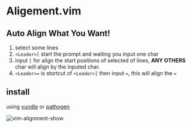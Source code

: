# Aligement.vim

## Auto Align What You Want!

1.  select some lines
2.  `<Leader>[` start the prompt and waiting you input one char
3.  input `[` for align the start positions of selected of lines,
    **ANY OTHERS** char will align by the inputed char.
4.  `<Leader>=` is stortcut of `<Leader>[` then input `=`,
    this will align the `=`


## install

using [vundle](https://github.com/gmarik/vundle)
or [pathogen](https://github.com/tpope/vim-pathogen)



![vim-alignment-show](http://i1297.photobucket.com/albums/ag23/yueyoum/vim-alignment-updated_zpscd56df35.gif)


